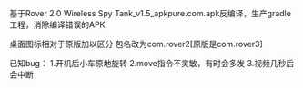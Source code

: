 基于Rover 2 0 Wireless Spy Tank_v1.5_apkpure.com.apk反编译，生产gradle工程，消除编译错误的APK

桌面图标相对于原版加以区分
包名改为com.rover2[原版是com.rover3]

已知bug：
1.开机后小车原地旋转
2.move指令不灵敏，有时会多发
3.视频几秒后会中断
